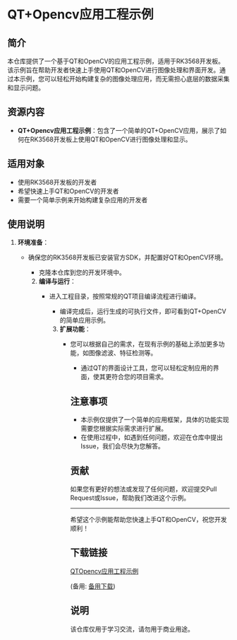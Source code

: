 # QT+Opencv应用工程示例

## 简介

本仓库提供了一个基于QT和OpenCV的应用工程示例，适用于RK3568开发板。该示例旨在帮助开发者快速上手使用QT和OpenCV进行图像处理和界面开发。通过本示例，您可以轻松开始构建复杂的图像处理应用，而无需担心底层的数据采集和显示问题。

## 资源内容

- **QT+Opencv应用工程示例**：包含了一个简单的QT+OpenCV应用，展示了如何在RK3568开发板上使用QT和OpenCV进行图像处理和显示。

## 适用对象

- 使用RK3568开发板的开发者
- 希望快速上手QT和OpenCV的开发者
- 需要一个简单示例来开始构建复杂应用的开发者

## 使用说明

1. **环境准备**：
   - 确保您的RK3568开发板已安装官方SDK，并配置好QT和OpenCV环境。
      - 克隆本仓库到您的开发环境中。

      2. **编译与运行**：
         - 进入工程目录，按照常规的QT项目编译流程进行编译。
            - 编译完成后，运行生成的可执行文件，即可看到QT+OpenCV的简单应用示例。

            3. **扩展功能**：
               - 您可以根据自己的需求，在现有示例的基础上添加更多功能，如图像滤波、特征检测等。
                  - 通过QT的界面设计工具，您可以轻松定制应用的界面，使其更符合您的项目需求。

                  ## 注意事项

                  - 本示例仅提供了一个简单的应用框架，具体的功能实现需要您根据实际需求进行扩展。
                  - 在使用过程中，如遇到任何问题，欢迎在仓库中提出Issue，我们会尽快为您解答。

                  ## 贡献

                  如果您有更好的想法或发现了任何问题，欢迎提交Pull Request或Issue，帮助我们改进这个示例。

                  ---

                  希望这个示例能帮助您快速上手QT和OpenCV，祝您开发顺利！

                  ## 下载链接
                  [QTOpencv应用工程示例](https://pan.quark.cn/s/f47f174602ce) 

                  (备用: [备用下载](https://pan.baidu.com/s/1m0NsRKoarmrlr5u848Wf-Q?pwd=yg1f))

                  ## 说明

                  该仓库仅用于学习交流，请勿用于商业用途。
